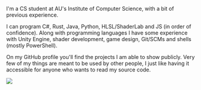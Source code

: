 

<div style="height: auto">
    <p>I'm a CS student at AU's Institute of Computer Science, with a bit of previous experience.</p>
    <p>I can program C#, Rust, Java, Python, HLSL/ShaderLab and JS (in order of confidence). Along with programming languages I have some experience with Unity Engine, shader development, game design, Git/SCMs and shells (mostly PowerShell).</p>
    <p>On my GitHub profile you'll find the projects I am able to show publicly. Very few of my things are meant to be used by other people, I just like having it accessible for anyone who wants to read my source code.</p>
    <img src="https://github-readme-stats.vercel.app/api/top-langs?username=Mikkelens&hide=shaderlab&show_icons=true&locale=en&langs_count=8&layout=compact&theme=github_dark&card_width=1000"/>
</div>
